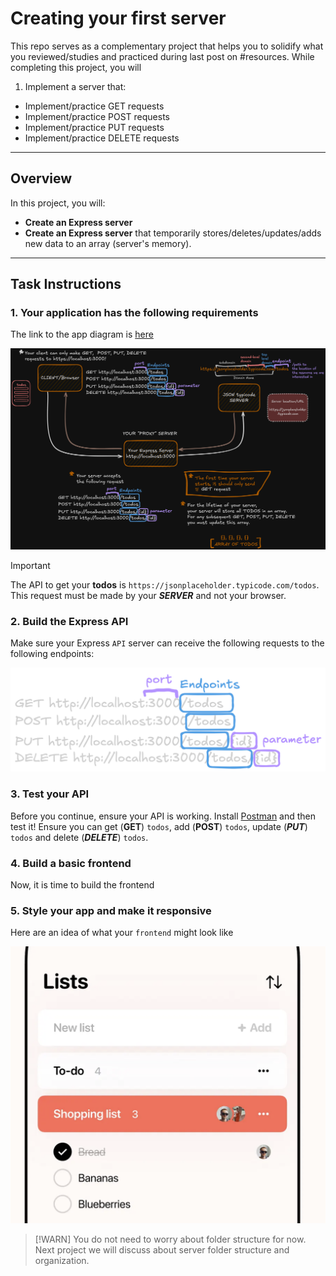 # Creating your first server

This repo serves as a complementary project that helps you to solidify what you reviewed/studies and practiced during last post on #resources. While completing this project, you will

1. Implement a server that:

- Implement/practice GET requests
- Implement/practice POST requests
- Implement/practice PUT requests
- Implement/practice DELETE requests

---

## Overview

In this project, you will:

- **Create an Express server**
- **Create an Express server** that temporarily stores/deletes/updates/adds new data to
  an array (server's memory).

---

## Task Instructions

### 1. Your application has the following requirements

The link to the app diagram is [here](https://excalidraw.com/#json=--_C-3nEzi1tP5cc3i8aV,GN18F-kinWVhCYK7lXO9ZQ)

![app-diagram-requirements](./resources/app-diagram.png)

> [!IMPORTANT]
> The API to get your **todos** is `https://jsonplaceholder.typicode.com/todos`. This request must
> be made by your **_SERVER_** and not your browser.

### 2. Build the Express API

Make sure your Express `API` server can receive the following requests to the following
endpoints:

![request-and-endpoints](./resources/request-endpoint.png)

### 3. Test your API

Before you continue, ensure your API is working. Install [Postman](https://www.postman.com/)
and then test it! Ensure you can get (**GET**) `todos`, add (**POST**) `todos`, update (**_PUT_**) `todos` and delete (**_DELETE_**) `todos`.

### 4. Build a basic frontend

Now, it is time to build the frontend

### 5. Style your app and make it responsive

Here are an idea of what your `frontend` might look like

![todo-idea](./resources/todo-idea.png)

> [!WARN]
> You do not need to worry about folder structure for now. Next project we will discuss
> about server folder structure and organization.
